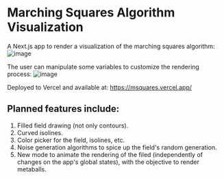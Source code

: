 # Marching Squares Algorithm Visualization
A Next.js app to render a visualization of the marching squares algorithm:
![image](https://github.com/rodrigoCucick/msquares/assets/16089829/3bd9544f-bc4c-42bc-9518-0e8e7f5b210a)

The user can manipulate some variables to customize the rendering process:
![image](https://github.com/rodrigoCucick/msquares/assets/16089829/cc982a93-91f7-4e42-8673-68e338593553)

Deployed to Vercel and available at: https://msquares.vercel.app/

## Planned features include:
 1. Filled field drawing (not only contours).
 2. Curved isolines.
 3. Color picker for the field, isolines, etc.
 4. Noise generation algorithms to spice up the field's random generation.
 5. New mode to animate the rendering of the filed (independently of changes on the app's global states), with the objective to render metaballs.